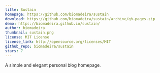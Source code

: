 ```yaml
---
title: Sustain
homepage: https://github.com/biomadeira/sustain
download: https://github.com/biomadeira/sustain/archive/gh-pages.zip
demo: https://biomadeira.github.io/sustain/
author: biomadeira
thumbnail: sustain.png
license: MIT License
license_link: http://opensource.org/licenses/MIT
github_repo: biomadeira/sustain
stars: 7
---
```


A simple and elegant personal blog homepage.
